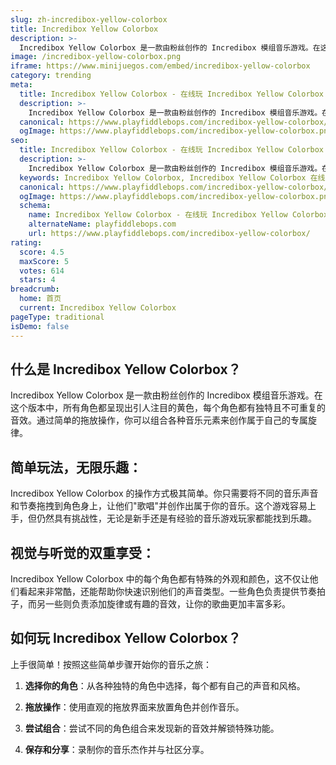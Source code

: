 ```yaml
---
slug: zh-incredibox-yellow-colorbox
title: Incredibox Yellow Colorbox
description: >-
  Incredibox Yellow Colorbox 是一款由粉丝创作的 Incredibox 模组音乐游戏。在这个版本中，所有角色都呈现出引人注目的黄色，每个角色都有独特且不可重复的音效。
image: /incredibox-yellow-colorbox.png
iframe: https://www.minijuegos.com/embed/incredibox-yellow-colorbox
category: trending
meta:
  title: Incredibox Yellow Colorbox - 在线玩 Incredibox Yellow Colorbox
  description: >-
    Incredibox Yellow Colorbox 是一款由粉丝创作的 Incredibox 模组音乐游戏。在这个版本中，所有角色都呈现出引人注目的黄色，每个角色都有独特且不可重复的音效。
  canonical: https://www.playfiddlebops.com/incredibox-yellow-colorbox/
  ogImage: https://www.playfiddlebops.com/incredibox-yellow-colorbox.png
seo:
  title: Incredibox Yellow Colorbox - 在线玩 Incredibox Yellow Colorbox
  description: >-
    Incredibox Yellow Colorbox 是一款由粉丝创作的 Incredibox 模组音乐游戏。在这个版本中，所有角色都呈现出引人注目的黄色，每个角色都有独特且不可重复的音效。
  keywords: Incredibox Yellow Colorbox, Incredibox Yellow Colorbox 在线
  canonical: https://www.playfiddlebops.com/incredibox-yellow-colorbox/
  ogImage: https://www.playfiddlebops.com/incredibox-yellow-colorbox.png
  schema:
    name: Incredibox Yellow Colorbox - 在线玩 Incredibox Yellow Colorbox
    alternateName: playfiddlebops.com
    url: https://www.playfiddlebops.com/incredibox-yellow-colorbox/
rating:
  score: 4.5
  maxScore: 5
  votes: 614
  stars: 4
breadcrumb:
  home: 首页
  current: Incredibox Yellow Colorbox
pageType: traditional
isDemo: false
---
```


## 什么是 Incredibox Yellow Colorbox？

Incredibox Yellow Colorbox 是一款由粉丝创作的 Incredibox 模组音乐游戏。在这个版本中，所有角色都呈现出引人注目的黄色，每个角色都有独特且不可重复的音效。通过简单的拖放操作，你可以组合各种音乐元素来创作属于自己的专属旋律。

## 简单玩法，无限乐趣：

Incredibox Yellow Colorbox 的操作方式极其简单。你只需要将不同的音乐声音和节奏拖拽到角色身上，让他们"歌唱"并创作出属于你的音乐。这个游戏容易上手，但仍然具有挑战性，无论是新手还是有经验的音乐游戏玩家都能找到乐趣。

## 视觉与听觉的双重享受：

Incredibox Yellow Colorbox 中的每个角色都有特殊的外观和颜色，这不仅让他们看起来非常酷，还能帮助你快速识别他们的声音类型。一些角色负责提供节奏拍子，而另一些则负责添加旋律或有趣的音效，让你的歌曲更加丰富多彩。

## 如何玩 Incredibox Yellow Colorbox？

上手很简单！按照这些简单步骤开始你的音乐之旅：

1. **选择你的角色**：从各种独特的角色中选择，每个都有自己的声音和风格。

1. **拖放操作**：使用直观的拖放界面来放置角色并创作音乐。

1. **尝试组合**：尝试不同的角色组合来发现新的音效并解锁特殊功能。

1. **保存和分享**：录制你的音乐杰作并与社区分享。
